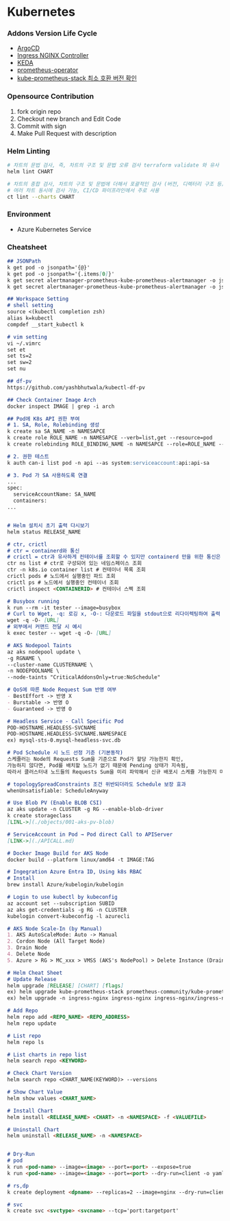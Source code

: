 # Kubernetes
### Addons Version Life Cycle
- [ArgoCD](https://argo-cd.readthedocs.io/en/stable/developer-guide/release-process-and-cadence/) 
- [Ingress NGINX Controller](https://github.com/kubernetes/ingress-nginx)
- [KEDA](https://keda.sh/docs/2.17/operate/cluster/#kubernetes-compatibility)
- [prometheus-operator](https://github.com/prometheus-operator/kube-prometheus?tab=readme-ov-file#compatibility)
- [kube-prometheus-stack 최소 호환 버전 확인](https://github.com/prometheus-community/helm-charts/blob/main/charts/kube-prometheus-stack/Chart.yaml)

### Opensource Contribution
1. fork origin repo
2. Checkout new branch and Edit Code
3. Commit with sign
4. Make Pull Request with description

### Helm Linting
```bash
# 차트의 문법 검사, 즉, 차트의 구조 및 문법 오류 검사 terraform validate 와 유사
helm lint CHART

# 차트의 종합 검사, 차트의 구조 및 문법에 더해서 포괄적인 검사 (버전, 디렉터리 구조 등) terraform validate, fmt 2개를 합한것과 유사, ct.yaml 파일 필요
# 여러 차트 동시에 검사 가능, CI/CD 파이프라인에서 주로 사용
ct lint --charts CHART
```

### Environment
- Azure Kubernetes Service

### Cheatsheet
```markdown
## JSONPath
k get pod -o jsonpath='{@}'
k get pod -o jsonpath='{.items[0]}'
k get secret alertmanager-prometheus-kube-prometheus-alertmanager -o jsonpath='{.data.alertmanager\.yaml}'
k get secret alertmanager-prometheus-kube-prometheus-alertmanager -o jsonpath='{.data.alertmanager\.yaml}' | base64 -d

## Workspace Setting
# shell setting
source <(kubectl completion zsh)
alias k=kubectl
compdef __start_kubectl k

# vim setting
vi ~/.vimrc
set et
set ts=2
set sw=2
set nu

## df-pv
https://github.com/yashbhutwala/kubectl-df-pv

## Check Container Image Arch
docker inspect IMAGE | grep -i arch

## Pod에 K8s API 권한 부여
# 1. SA, Role, Rolebinding 생성
k create sa SA_NAME -n NAMESAPCE
k create role ROLE_NAME -n NAMESAPCE --verb=list,get --resource=pod
k create rolebinding ROLE_BINDING_NAME -n NAMESAPCE --role=ROLE_NAME --serviceaccount=NAMESAPCE:SA_NAME 

# 2. 권한 테스트
k auth can-i list pod -n api --as system:serviceaccount:api:api-sa

# 3. Pod 가 SA 사용하도록 연결
...
spec:
  serviceAccountName: SA_NAME
  containers:
...


# Helm 설치시 초기 출력 다시보기
helm status RELEASE_NAME

# ctr, crictl
# ctr = containerd와 통신
# crictl = ctr과 유사하게 컨테이너를 조회할 수 있지만 containerd 만을 위한 통신은 아니며, k8s 오브젝트인 pod를 조회하거나 생성할 수도 있다
ctr ns list # ctr로 구성되어 있는 네임스페이스 조회
ctr -n k8s.io container list # 컨테이너 목록 조회
crictl pods # 노드에서 실행중인 파드 조회
crictl ps # 노드에서 실행중인 컨테이너 조회
crictl inspect <CONTAINERID> # 컨테이너 스펙 조회

# Busybox running
k run --rm -it tester --image=busybox
# Curl to Wget, -q: 로깅 x, -O-: 다운로드 파일을 stdout으로 리다이렉팅하여 출력
wget -q -O- [URL]
# 외부에서 커맨드 전달 시 예시
k exec tester -- wget -q -O- [URL] 

# AKS Nodepool Taints
az aks nodepool update \
-g RGNAME \
--cluster-name CLUSTERNAME \
-n NODEPOOLNAME \
--node-taints "CriticalAddonsOnly=true:NoSchedule"

# QoS에 따른 Node Request Sum 반영 여부
- BestEffort -> 반영 X
- Burstable -> 반영 O
- Guaranteed -> 반영 O

# Headless Service - Call Specific Pod
POD-HOSTNAME.HEADLESS-SVCNAME
POD-HOSTNAME.HEADLESS-SVCNAME.NAMESPACE
ex) mysql-sts-0.mysql-headless-svc.db

# Pod Schedule 시 노드 선정 기준 (기본동작)
스케쥴러는 Node의 Requests Sum을 기준으로 Pod가 할당 가능한지 확인, 
가능하지 않다면, Pod를 배치할 노드가 없기 때문에 Pending 상태가 지속됨, 
따라서 클러스터내 노드들의 Requests Sum을 미리 파악해서 신규 배포시 스케쥴 가능한지 미리 파악 필요

# topologySpreadConstraints 조건 위반되더라도 Schedule 보장 효과
whenUnsatisfiable: ScheduleAnyway

# Use Blob PV (Enable BLOB CSI)
az aks update -n CLUSTER -g RG --enable-blob-driver
k create storageclass
[LINL->](./objects/001-aks-pv-blob)

# ServiceAccount in Pod → Pod direct Call to APIServer
[LINK->](./APICALL.md)

# Docker Image Build for AKS Node
docker build --platform linux/amd64 -t IMAGE:TAG

# Ingegration Azure Entra ID, Using k8s RBAC
# Install
brew install Azure/kubelogin/kubelogin

# Login to use kubectl by kubeconfig
az account set --subscription SUBID
az aks get-credentials -g RG -n CLUSTER
kubelogin convert-kubeconfig -l azurecli

# AKS Node Scale-In (by Manual)
1. AKS AutoScaleMode: Auto -> Manual
2. Cordon Node (All Target Node)
3. Drain Node
4. Delete Node
5. Azure > RG > MC_xxx > VMSS (AKS's NodePool) > Delete Instance (Drained Node)

# Helm Cheat Sheet
# Update Release
helm upgrade [RELEASE] [CHART] [flags]
ex) helm upgrade kube-prometheus-stack prometheus-community/kube-prometheus-stack  -f ./values/user-values.yaml -n prometheus
ex) helm upgrade -n ingress-nginx ingress-nginx ingress-nginx/ingress-nginx --version <CHART_VERSION>

# Add Repo
helm repo add <REPO_NAME> <REPO_ADDRESS>
helm repo update

# List repo
helm repo ls

# List charts in repo list
helm search repo <KEYWORD>

# Check Chart Version
helm search repo <CHART_NAME(KEYWORD)> --versions

# Show Chart Value
helm show values <CHART_NAME>

# Install Chart
helm install <RELEASE_NAME> <CHART> -n <NAMESPACE> -f <VALUEFILE>

# Uninstall Chart
helm uninstall <RELEASE_NAME> -n <NAMESPACE>


# Dry-Run
# pod
k run <pod-name> --image=<image> --port=<port> --expose=true
k run <pod-name> --image=<image> --port=<port> --dry-run=client -o yaml > pod.yaml

# rs,dp
k create deployment <dpname> --replicas=2 --image=nginx --dry-run=client -o yaml > dp.yaml

# svc
k create svc <svctype> <svcname> --tcp='port:targetport'

```